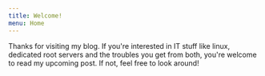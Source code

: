 ```yaml
---
title: Welcome!
menu: Home
---
```


Thanks for visiting my blog. If you're interested in IT stuff like linux, dedicated root servers and the troubles you get from both, you're welcome to read my upcoming post. If not, feel free to look around!